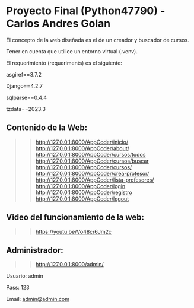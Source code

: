 # Proyecto Final (Python47790) - Carlos Andres Golan

El concepto de la web diseñada es el de un creador y buscador de cursos.


Tener en cuenta que utilice un entorno virtual (.venv).


El requerimiento (requeriments) es el siguiente:

asgiref==3.7.2

Django==4.2.7

sqlparse==0.4.4

tzdata==2023.3



## Contenido de la Web:

>> http://127.0.0.1:8000/AppCoder/inicio/
>> http://127.0.0.1:8000/AppCoder/about/
>> http://127.0.0.1:8000/AppCoder/cursos/todos
>> http://127.0.0.1:8000/AppCoder/cursos/buscar
>> http://127.0.0.1:8000/AppCoder/cursos/
>> http://127.0.0.1:8000/AppCoder/crea-profesor/
>> http://127.0.0.1:8000/AppCoder/lista-profesores/
>> http://127.0.0.1:8000/AppCoder/login
>> http://127.0.0.1:8000/AppCoder/registro
>> http://127.0.0.1:8000/AppCoder/logout




## Video del funcionamiento de la web:

>> https://youtu.be/Vo48cr6Jm2c



## Administrador:

>> http://127.0.0.1:8000/admin/

Usuario: admin

Pass: 123

Email: admin@admin.com
